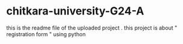 # chitkara-university-G24-A

this is the readme file of the uploaded project . 
this project is about " registration form " using python
